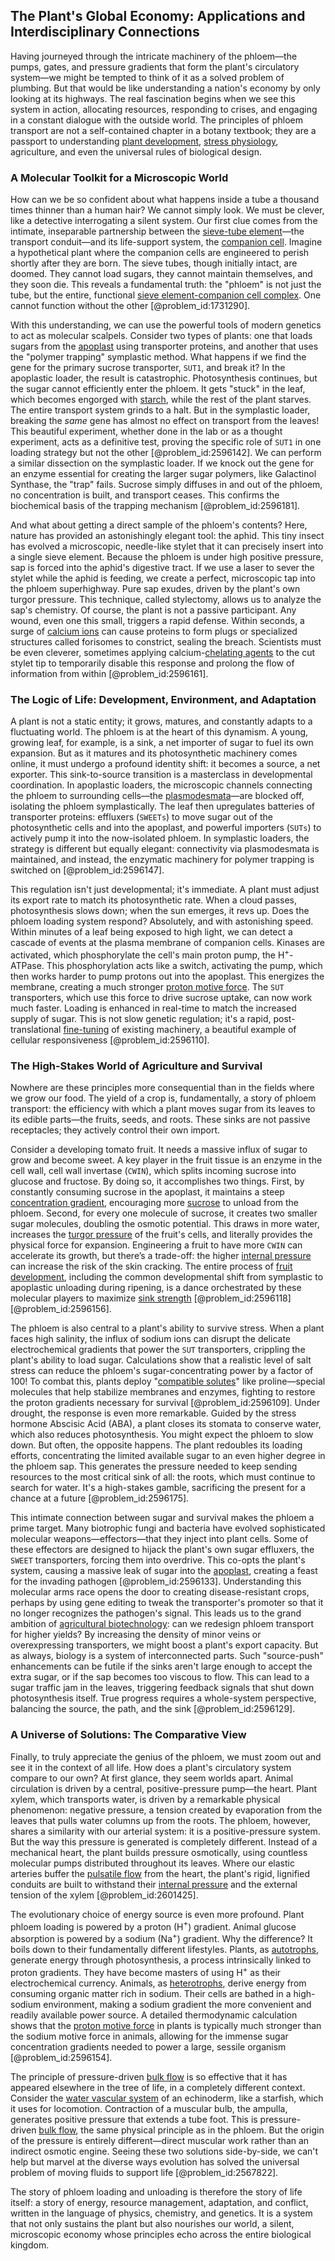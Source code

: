## The Plant's Global Economy: Applications and Interdisciplinary Connections

Having journeyed through the intricate machinery of the phloem—the pumps, gates, and pressure gradients that form the plant's circulatory system—we might be tempted to think of it as a solved problem of plumbing. But that would be like understanding a nation's economy by only looking at its highways. The real fascination begins when we see this system in action, allocating resources, responding to crises, and engaging in a constant dialogue with the outside world. The principles of phloem transport are not a self-contained chapter in a botany textbook; they are a passport to understanding [plant development](@article_id:154396), [stress physiology](@article_id:151423), agriculture, and even the universal rules of biological design.

### A Molecular Toolkit for a Microscopic World

How can we be so confident about what happens inside a tube a thousand times thinner than a human hair? We cannot simply look. We must be clever, like a detective interrogating a silent system. Our first clue comes from the intimate, inseparable partnership between the [sieve-tube element](@article_id:153391)—the transport conduit—and its life-support system, the [companion cell](@article_id:172006). Imagine a hypothetical plant where the companion cells are engineered to perish shortly after they are born. The sieve tubes, though initially intact, are doomed. They cannot load sugars, they cannot maintain themselves, and they soon die. This reveals a fundamental truth: the "phloem" is not just the tube, but the entire, functional [sieve element-companion cell complex](@article_id:148537). One cannot function without the other [@problem_id:1731290].

With this understanding, we can use the powerful tools of modern genetics to act as molecular scalpels. Consider two types of plants: one that loads sugars from the [apoplast](@article_id:260276) using transporter proteins, and another that uses the "polymer trapping" symplastic method. What happens if we find the gene for the primary sucrose transporter, `SUT1`, and break it? In the apoplastic loader, the result is catastrophic. Photosynthesis continues, but the sugar cannot efficiently enter the phloem. It gets "stuck" in the leaf, which becomes engorged with [starch](@article_id:153113), while the rest of the plant starves. The entire transport system grinds to a halt. But in the symplastic loader, breaking the *same* gene has almost no effect on transport from the leaves! This beautiful experiment, whether done in the lab or as a thought experiment, acts as a definitive test, proving the specific role of `SUT1` in one loading strategy but not the other [@problem_id:2596142]. We can perform a similar dissection on the symplastic loader. If we knock out the gene for an enzyme essential for creating the larger sugar polymers, like Galactinol Synthase, the "trap" fails. Sucrose simply diffuses in and out of the phloem, no concentration is built, and transport ceases. This confirms the biochemical basis of the trapping mechanism [@problem_id:2596181].

And what about getting a direct sample of the phloem's contents? Here, nature has provided an astonishingly elegant tool: the aphid. This tiny insect has evolved a microscopic, needle-like stylet that it can precisely insert into a single sieve element. Because the phloem is under high positive pressure, sap is forced into the aphid's digestive tract. If we use a laser to sever the stylet while the aphid is feeding, we create a perfect, microscopic tap into the phloem superhighway. Pure sap exudes, driven by the plant's own turgor pressure. This technique, called stylectomy, allows us to analyze the sap's chemistry. Of course, the plant is not a passive participant. Any wound, even one this small, triggers a rapid defense. Within seconds, a surge of [calcium ions](@article_id:140034) can cause proteins to form plugs or specialized structures called forisomes to constrict, sealing the breach. Scientists must be even cleverer, sometimes applying calcium-[chelating agents](@article_id:180521) to the cut stylet tip to temporarily disable this response and prolong the flow of information from within [@problem_id:2596161].

### The Logic of Life: Development, Environment, and Adaptation

A plant is not a static entity; it grows, matures, and constantly adapts to a fluctuating world. The phloem is at the heart of this dynamism. A young, growing leaf, for example, is a sink, a net importer of sugar to fuel its own expansion. But as it matures and its photosynthetic machinery comes online, it must undergo a profound identity shift: it becomes a source, a net exporter. This sink-to-source transition is a masterclass in developmental coordination. In apoplastic loaders, the microscopic channels connecting the phloem to surrounding cells—the [plasmodesmata](@article_id:140522)—are blocked off, isolating the phloem symplastically. The leaf then upregulates batteries of transporter proteins: effluxers (`SWEETs`) to move sugar out of the photosynthetic cells and into the apoplast, and powerful importers (`SUTs`) to actively pump it into the now-isolated phloem. In symplastic loaders, the strategy is different but equally elegant: connectivity via plasmodesmata is maintained, and instead, the enzymatic machinery for polymer trapping is switched on [@problem_id:2596147].

This regulation isn't just developmental; it's immediate. A plant must adjust its export rate to match its photosynthetic rate. When a cloud passes, photosynthesis slows down; when the sun emerges, it revs up. Does the phloem loading system respond? Absolutely, and with astonishing speed. Within minutes of a leaf being exposed to high light, we can detect a cascade of events at the plasma membrane of companion cells. Kinases are activated, which phosphorylate the cell's main proton pump, the H$^{+}$-ATPase. This phosphorylation acts like a switch, activating the pump, which then works harder to pump protons out into the apoplast. This energizes the membrane, creating a much stronger [proton motive force](@article_id:148298). The `SUT` transporters, which use this force to drive sucrose uptake, can now work much faster. Loading is enhanced in real-time to match the increased supply of sugar. This is not slow genetic regulation; it's a rapid, post-translational [fine-tuning](@article_id:159416) of existing machinery, a beautiful example of cellular responsiveness [@problem_id:2596110].

### The High-Stakes World of Agriculture and Survival

Nowhere are these principles more consequential than in the fields where we grow our food. The yield of a crop is, fundamentally, a story of phloem transport: the efficiency with which a plant moves sugar from its leaves to its edible parts—the fruits, seeds, and roots. These sinks are not passive receptacles; they actively control their own import.

Consider a developing tomato fruit. It needs a massive influx of sugar to grow and become sweet. A key player in the fruit tissue is an enzyme in the cell wall, cell wall invertase (`CWIN`), which splits incoming sucrose into glucose and fructose. By doing so, it accomplishes two things. First, by constantly consuming sucrose in the apoplast, it maintains a steep [concentration gradient](@article_id:136139), encouraging more [sucrose](@article_id:162519) to unload from the phloem. Second, for every one molecule of sucrose, it creates two smaller sugar molecules, doubling the osmotic potential. This draws in more water, increases the [turgor pressure](@article_id:136651) of the fruit's cells, and literally provides the physical force for expansion. Engineering a fruit to have more `CWIN` can accelerate its growth, but there’s a trade-off: the higher [internal pressure](@article_id:153202) can increase the risk of the skin cracking. The entire process of [fruit development](@article_id:148156), including the common developmental shift from symplastic to apoplastic unloading during ripening, is a dance orchestrated by these molecular players to maximize [sink strength](@article_id:176023) [@problem_id:2596118] [@problem_id:2596156].

The phloem is also central to a plant's ability to survive stress. When a plant faces high salinity, the influx of sodium ions can disrupt the delicate electrochemical gradients that power the `SUT` transporters, crippling the plant's ability to load sugar. Calculations show that a realistic level of salt stress can reduce the phloem's sugar-concentrating power by a factor of 100! To combat this, plants deploy "[compatible solutes](@article_id:272596)" like proline—special molecules that help stabilize membranes and enzymes, fighting to restore the proton gradients necessary for survival [@problem_id:2596109]. Under drought, the response is even more remarkable. Guided by the stress hormone Abscisic Acid (ABA), a plant closes its stomata to conserve water, which also reduces photosynthesis. You might expect the phloem to slow down. But often, the opposite happens. The plant redoubles its loading efforts, concentrating the limited available sugar to an even higher degree in the phloem sap. This generates the pressure needed to keep sending resources to the most critical sink of all: the roots, which must continue to search for water. It's a high-stakes gamble, sacrificing the present for a chance at a future [@problem_id:2596175].

This intimate connection between sugar and survival makes the phloem a prime target. Many biotrophic fungi and bacteria have evolved sophisticated molecular weapons—effectors—that they inject into plant cells. Some of these effectors are designed to hijack the plant's own sugar effluxers, the `SWEET` transporters, forcing them into overdrive. This co-opts the plant's system, causing a massive leak of sugar into the [apoplast](@article_id:260276), creating a feast for the invading pathogen [@problem_id:2596133]. Understanding this molecular arms race opens the door to creating disease-resistant crops, perhaps by using gene editing to tweak the transporter's promoter so that it no longer recognizes the pathogen's signal. This leads us to the grand ambition of [agricultural biotechnology](@article_id:167018): can we redesign phloem transport for higher yields? By increasing the density of minor veins or overexpressing transporters, we might boost a plant's export capacity. But as always, biology is a system of interconnected parts. Such "source-push" enhancements can be futile if the sinks aren't large enough to accept the extra sugar, or if the sap becomes too viscous to flow. This can lead to a sugar traffic jam in the leaves, triggering feedback signals that shut down photosynthesis itself. True progress requires a whole-system perspective, balancing the source, the path, and the sink [@problem_id:2596129].

### A Universe of Solutions: The Comparative View

Finally, to truly appreciate the genius of the phloem, we must zoom out and see it in the context of all life. How does a plant's circulatory system compare to our own? At first glance, they seem worlds apart. Animal circulation is driven by a central, positive-pressure pump—the heart. Plant xylem, which transports water, is driven by a remarkable physical phenomenon: negative pressure, a tension created by evaporation from the leaves that pulls water columns up from the roots. The phloem, however, shares a similarity with our arterial system: it is a positive-pressure system. But the way this pressure is generated is completely different. Instead of a mechanical heart, the plant builds pressure osmotically, using countless molecular pumps distributed throughout its leaves. Where our elastic arteries buffer the [pulsatile flow](@article_id:190951) from the heart, the plant's rigid, lignified conduits are built to withstand their [internal pressure](@article_id:153202) and the external tension of the xylem [@problem_id:2601425].

The evolutionary choice of energy source is even more profound. Plant phloem loading is powered by a proton (H$^{+}$) gradient. Animal glucose absorption is powered by a sodium (Na$^{+}$) gradient. Why the difference? It boils down to their fundamentally different lifestyles. Plants, as [autotrophs](@article_id:194582), generate energy through photosynthesis, a process intrinsically linked to proton gradients. They have become masters of using H$^{+}$ as their electrochemical currency. Animals, as [heterotrophs](@article_id:195131), derive energy from consuming organic matter rich in sodium. Their cells are bathed in a high-sodium environment, making a sodium gradient the more convenient and readily available power source. A detailed thermodynamic calculation shows that the [proton motive force](@article_id:148298) in plants is typically much stronger than the sodium motive force in animals, allowing for the immense sugar concentration gradients needed to power a large, sessile organism [@problem_id:2596154].

The principle of pressure-driven [bulk flow](@article_id:149279) is so effective that it has appeared elsewhere in the tree of life, in a completely different context. Consider the [water vascular system](@article_id:272959) of an echinoderm, like a starfish, which it uses for locomotion. Contraction of a muscular bulb, the ampulla, generates positive pressure that extends a tube foot. This is pressure-driven [bulk flow](@article_id:149279), the same physical principle as in the phloem. But the origin of the pressure is entirely different—direct muscular work rather than an indirect osmotic engine. Seeing these two solutions side-by-side, we can't help but marvel at the diverse ways evolution has solved the universal problem of moving fluids to support life [@problem_id:2567822].

The story of phloem loading and unloading is therefore the story of life itself: a story of energy, resource management, adaptation, and conflict, written in the language of physics, chemistry, and genetics. It is a system that not only sustains the plant but also nourishes our world, a silent, microscopic economy whose principles echo across the entire biological kingdom.